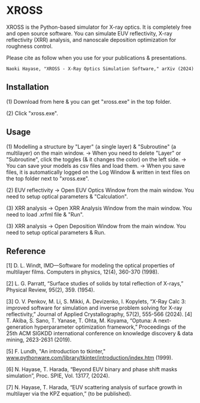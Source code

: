 # XROSS
XROSS is the Python-based simulator for X-ray optics. It is completely free and open source software. 
You can simulate EUV reflectivity, X-ray reflectivity (XRR) analysis, and nanoscale deposition optimization for roughness control.

Please cite as follow when you use for your publications & presentations.  

    Naoki Hayase, "XROSS - X-Ray Optics Simulation Software," arXiv (2024)

## Installation

(1) Download from here & you can get "xross.exe" in the top folder.

(2) Click "xross.exe".

## Usage

(1) Modelling a structure by "Layer" (a single layer) & "Subroutine" (a multilayer) on the main window.
→ When you need to delete "Layer" or "Subroutine", click the toggles (& it changes the color) on the left side.
→ You can save your models as csv files and load them.
→ When you save files, it is automatically logged on the Log Window & written in text files on the top folder next to "xross.exe".

(2) EUV reflectivity → Open EUV Optics Window from the main window. You need to setup optical parameters & "Calculation".

(3) XRR analysis → Open XRR Analysis Window from the main window. You need to load .xrfml file & "Run".

(3) XRR analysis → Open Deposition Window from the main window. You need to setup optical parameters & Run.

## Reference

[1]	D. L. Windt, IMD—Software for modeling the optical properties of multilayer films. Computers in physics, 12(4), 360-370 (1998). 

[2]	L. G. Parratt, “Surface studies of solids by total reflection of X-rays,” Physical Review, 95(2), 359. (1954).

[3] O. V. Penkov, M. Li, S. Mikki, A. Devizenko, I. Kopylets, “X-Ray Calc 3: improved software for simulation and inverse problem solving for X-ray reflectivity,” Journal of Applied Crystallography, 57(2), 555-566 (2024).
[4] T. Akiba, S. Sano, T. Yanase, T. Ohta, M. Koyama, “Optuna: A next-generation hyperparameter optimization framework,” Proceedings of the 25th ACM SIGKDD international conference on knowledge discovery & data mining, 2623-2631 (2019).

[5] F. Lundh, "An introduction to tkinter," www.pythonware.com/library/tkinter/introduction/index.htm (1999).

[6] N. Hayase, T. Harada, “Beyond EUV binary and phase shift masks simulation”, Proc. SPIE, Vol. 13177, (2024).

[7] N. Hayase, T. Harada, “EUV scattering analysis of surface growth in multilayer via the KPZ equation,” (to be published).

